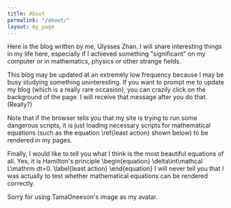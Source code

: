 ```yaml
---
title: About
permalink: "/about/"
layout: my_page
---
```


Here is the blog written by me, Ulysses Zhan.
I will share interesting things in my life here,
especially if I achieved something "significant" on my computer
or in mathematics, physics or other strange fields.

This blog may be updated at an extremely low frequency because
I may be busy studying something uninteresting.
If you want to prompt me to update my blog
(which is a really rare occasion),
you can crazily click on the background of the page.
I will receive that message after you do that. (Really?)

Note that if the browser tells you that my site is trying to run
some dangerous scripts, it is just loading necessary scripts for
mathematical equations
(such as the equation \ref{least action} shown below)
to be rendered in my pages.

Finally, I would like to tell you what I think is the most beautiful
equations of all.
Yes, it is Hamilton's principle
\begin{equation}
    \delta\int\mathcal L\mathrm dt=0.
    \label{least action}
\end{equation}
I will never tell you that I was actually to test whether
mathematical equations can be rendered correctly.

Sorry for using TamaOneeson's image as my avatar.
